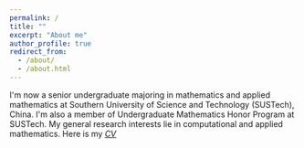 ```yaml
---
permalink: /
title: ""
excerpt: "About me"
author_profile: true
redirect_from: 
  - /about/
  - /about.html
---
```


I'm now a senior undergraduate majoring in mathematics and applied mathematics at Southern University of Science and Technology (SUSTech), China. I'm also a member of Undergraduate Mathematics Honor Program at SUSTech. My general research interests lie in computational and applied mathematics. Here is my *[CV]()*
